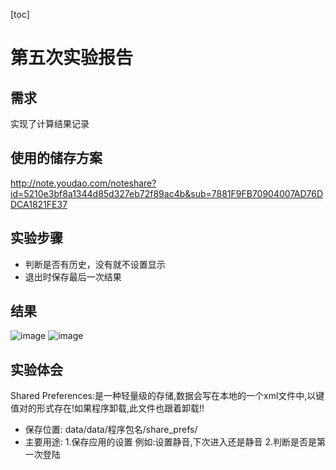 [toc]
# 第五次实验报告
## 需求
实现了计算结果记录
## 使用的储存方案
http://note.youdao.com/noteshare?id=5210e3bf8a1344d85d327eb72f89ac4b&sub=7881F9FB70904007AD76DDCA1821FE37
## 实验步骤
+ 判断是否有历史，没有就不设置显示
+ 退出时保存最后一次结果
## 结果
![image](https://github.com/BACodeLab/android-labs-2018/blob/master/com1614080901231/4.png)
![image](https://github.com/BACodeLab/android-labs-2018/blob/master/com1614080901231/5.png)
## 实验体会
Shared Preferences:是一种轻量级的存储,数据会写在本地的一个xml文件中,以键值对的形式存在!如果程序卸载,此文件也跟着卸载!!
+ 保存位置:  data/data/程序包名/share_prefs/
+  主要用途:
   1.保存应用的设置  例如:设置静音,下次进入还是静音
   2.判断是否是第一次登陆

